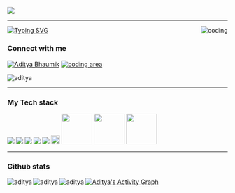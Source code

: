 <p><img src="https://media.licdn.com/dms/image/D4D16AQFLysqs4oTdVA/profile-displaybackgroundimage-shrink_350_1400/0/1675442148330?e=1680739200&v=beta&t=U-bja3F9F3sVafE5s5k6vZlGl990W42hxukvMIlD7hY">
<hr>
<a href="https://git.io/typing-svg"><img src="https://readme-typing-svg.herokuapp.com?font=Fira+Code&weight=900&size=25&duration=3000&pause=1000&color=11F791&background=3BFFFD00&vCenter=true&lines=+I+am+a+passionate+learner+;Web+developer;Machine+learning+engineer;Learning+new+skills+everyday" alt="Typing SVG" /></a>
<img align="right" alt="coding" width:"400" src="https://media4.giphy.com/media/qgQUggAC3Pfv687qPC/giphy.gif">

### Connect with me 
<p align="left">
<a href="https://www.linkedin.com/in/aditya-bhaumik-62b6b2220/" target="blank"><img align="center" src="https://img.shields.io/badge/LinkedIn-0077B5?style=for-the-badge&logo=linkedin&logoColor=white" alt="Aditya Bhaumik"  /></a>
<a href="https://instagram.com/codingarea1?igshid=ZDdkNTZiNTM=" target="blank"><img align="center" src="https://img.shields.io/badge/Instagram-E4405F?style=for-the-badge&logo=instagram&logoColor=white" alt="coding area" /></a>
</p>
<p align="left"> <img src="https://komarev.com/ghpvc/?username=aditya-bhaumik&label=Profile%20views&color=lightgrey&style=plastic" alt="aditya" /> </p>
<hr>

### My Tech stack
<img src = "https://img.shields.io/badge/-HTML5-E34F26?style=flat&logo=html5&logoColor=white"> <img src = "https://img.shields.io/badge/-CSS3-1572B6?style=flat&logo=css3&logoColor=white">
<img src="https://img.shields.io/badge/-Bootstrap-563D7C?style=flat&logo=bootstrap&logoColor=white">
<img src="https://img.shields.io/badge/-JavaScript-eed718?style=flat&logo=javascript&logoColor=ffffff">
<img src="https://img.shields.io/badge/-MySQL-F29111?style=flat&logo=mysql&logoColor=FFFFFF">
<img src="https://img.shields.io/badge/Python-14354C?style=for-the-badge&logo=python&logoColor=white" height="20">
<img src="https://img.shields.io/badge/Colab-F9AB00?style=for-the-badge&logo=googlecolab&color=525252" width="70">
<img src="https://img.shields.io/badge/Canva-%2300C4CC.svg?&style=for-the-badge&logo=Canva&logoColor=white" width="70">
<img src="https://img.shields.io/badge/Figma-F24E1E?style=for-the-badge&logo=figma&logoColor=white" width="70">

<hr>

### Github stats
<p><img align="left" src="https://github-readme-streak-stats.herokuapp.com/?user=aditya-bhaumik&theme=highcontrast" alt="aditya" /></p>
<p><img align="left" src="https://github-readme-stats.vercel.app/api?username=aditya-bhaumik&show_icons=true&theme=radical&title_color=efa722&text_color=f7ab28&hide_border=true&locale=en" alt="aditya" /></p>
<p><img align="left" src="https://github-readme-stats.vercel.app/api/top-langs/?username=aditya-bhaumik&theme=dracula)" alt="aditya" /></p>

<a href="https://github.com/ashutosh00710/github-readme-activity-graph"><img alt="Aditya's Activity Graph" src="https://github-readme-activity-graph.cyclic.app/graph/?username=aditya-bhaumik&bg_color=1F222E&color=add8e6&line=ADD8E6&point=#000080&hide_border=true" /></a>
